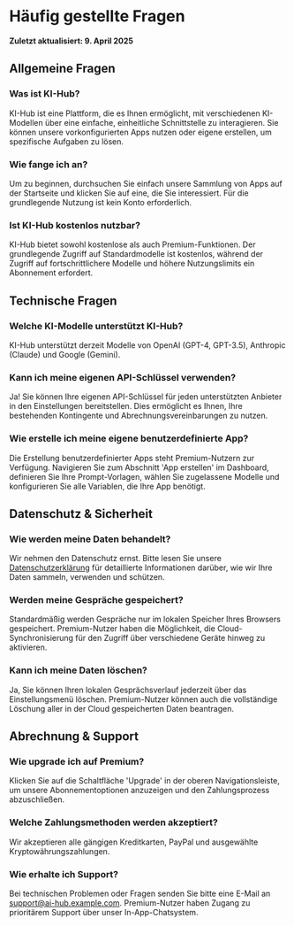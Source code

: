 # Häufig gestellte Fragen

**Zuletzt aktualisiert: 9. April 2025**

## Allgemeine Fragen

### Was ist KI-Hub?

KI-Hub ist eine Plattform, die es Ihnen ermöglicht, mit verschiedenen KI-Modellen über eine einfache, einheitliche Schnittstelle zu interagieren. Sie können unsere vorkonfigurierten Apps nutzen oder eigene erstellen, um spezifische Aufgaben zu lösen.

### Wie fange ich an?

Um zu beginnen, durchsuchen Sie einfach unsere Sammlung von Apps auf der Startseite und klicken Sie auf eine, die Sie interessiert. Für die grundlegende Nutzung ist kein Konto erforderlich.

### Ist KI-Hub kostenlos nutzbar?

KI-Hub bietet sowohl kostenlose als auch Premium-Funktionen. Der grundlegende Zugriff auf Standardmodelle ist kostenlos, während der Zugriff auf fortschrittlichere Modelle und höhere Nutzungslimits ein Abonnement erfordert.

## Technische Fragen

### Welche KI-Modelle unterstützt KI-Hub?

KI-Hub unterstützt derzeit Modelle von OpenAI (GPT-4, GPT-3.5), Anthropic (Claude) und Google (Gemini).

### Kann ich meine eigenen API-Schlüssel verwenden?

Ja! Sie können Ihre eigenen API-Schlüssel für jeden unterstützten Anbieter in den Einstellungen bereitstellen. Dies ermöglicht es Ihnen, Ihre bestehenden Kontingente und Abrechnungsvereinbarungen zu nutzen.

### Wie erstelle ich meine eigene benutzerdefinierte App?

Die Erstellung benutzerdefinierter Apps steht Premium-Nutzern zur Verfügung. Navigieren Sie zum Abschnitt 'App erstellen' im Dashboard, definieren Sie Ihre Prompt-Vorlagen, wählen Sie zugelassene Modelle und konfigurieren Sie alle Variablen, die Ihre App benötigt.

## Datenschutz & Sicherheit

### Wie werden meine Daten behandelt?

Wir nehmen den Datenschutz ernst. Bitte lesen Sie unsere [Datenschutzerklärung](/page/privacy) für detaillierte Informationen darüber, wie wir Ihre Daten sammeln, verwenden und schützen.

### Werden meine Gespräche gespeichert?

Standardmäßig werden Gespräche nur im lokalen Speicher Ihres Browsers gespeichert. Premium-Nutzer haben die Möglichkeit, die Cloud-Synchronisierung für den Zugriff über verschiedene Geräte hinweg zu aktivieren.

### Kann ich meine Daten löschen?

Ja, Sie können Ihren lokalen Gesprächsverlauf jederzeit über das Einstellungsmenü löschen. Premium-Nutzer können auch die vollständige Löschung aller in der Cloud gespeicherten Daten beantragen.

## Abrechnung & Support

### Wie upgrade ich auf Premium?

Klicken Sie auf die Schaltfläche 'Upgrade' in der oberen Navigationsleiste, um unsere Abonnementoptionen anzuzeigen und den Zahlungsprozess abzuschließen.

### Welche Zahlungsmethoden werden akzeptiert?

Wir akzeptieren alle gängigen Kreditkarten, PayPal und ausgewählte Kryptowährungszahlungen.

### Wie erhalte ich Support?

Bei technischen Problemen oder Fragen senden Sie bitte eine E-Mail an support@ai-hub.example.com. Premium-Nutzer haben Zugang zu prioritärem Support über unser In-App-Chatsystem.
